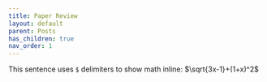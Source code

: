 ```yaml
---
title: Paper Review
layout: default
parent: Posts
has_children: true
nav_order: 1
---
```


This sentence uses `$` delimiters to show math inline:  $\sqrt{3x-1}+(1+x)^2$